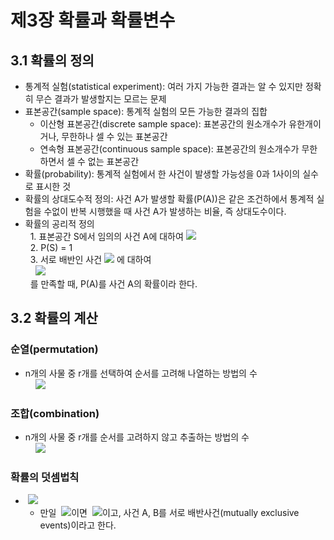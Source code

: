 # 제3장 확률과 확률변수

## 3.1 확률의 정의

- 통계적 실험(statistical experiment): 여러 가지 가능한 결과는 알 수 있지만 정확히 무슨 결과가 발생할지는 모르는 문제
- 표본공간(sample space): 통계적 실험의 모든 가능한 결과의 집합
  - 이산형 표본공간(discrete sample space): 표본공간의 원소개수가 유한개이거나, 무한하나 셀 수 있는 표본공간
  - 연속형 표본공간(continuous sample space): 표본공간의 원소개수가 무한하면서 셀 수 없는 표본공간
- 확률(probability): 통계적 실험에서 한 사건이 발생할 가능성을 0과 1사이의 실수로 표시한 것
- 확률의 상대도수적 정의: 사건 A가 발생할 확률(P(A))은 같은 조건하에서 통계적 실험을 수없이 반복 시행했을 때 사건 A가 발생하는 비율, 즉 상대도수이다.
- 확률의 공리적 정의  
&nbsp;&nbsp;1. 표본공간 S에서 임의의 사건 A에 대하여 <img src="https://latex.codecogs.com/svg.latex?0\leq\,\!P(A)\leq1" />  
&nbsp;&nbsp;2. P(S) = 1  
&nbsp;&nbsp;3. 서로 배반인 사건 <img src="https://latex.codecogs.com/svg.latex?A_{1},A_{2},\cdots" /> 에 대하여  
&nbsp;&nbsp;&nbsp;&nbsp;<img src="https://latex.codecogs.com/svg.latex?P(A_{1}\cup\,\!A_{2}\cup\cdots)=P(A_{1})+P(A_{2})+\cdots" />  
&nbsp;&nbsp;를 만족할 때, P(A)를 사건 A의 확률이라 한다.

## 3.2 확률의 계산

### 순열(permutation)

- n개의 사물 중 r개를 선택하여 순서를 고려해 나열하는 방법의 수  
&nbsp;&nbsp;&nbsp;&nbsp;<img src="https://latex.codecogs.com/svg.latex?_{n}P_{r}=n(n-1)(n-2)\cdots(n-r-+1)=\frac{n!}{(n-r)!}" />  

### 조합(combination)

- n개의 사물 중 r개를 순서를 고려하지 않고 추출하는 방법의 수  
&nbsp;&nbsp;&nbsp;&nbsp;<img src="https://latex.codecogs.com/svg.latex?_{n}C_{r}=\binom{n}{r}=\frac{_{n}P_{r}}{r!}=\frac{n!}{r!(n-r)!}" />  

### 확률의 덧셈법칙  

- &nbsp;<img src="https://latex.codecogs.com/svg.latex?P(A\cup\,\!B)=P(A)+P(B)-P(A\cap\,\!B)" />
  - 만일 &nbsp;<img src="https://latex.codecogs.com/svg.latex?A\cap\,\!B=\varnothing" />이면 &nbsp;<img src="https://latex.codecogs.com/svg.latex?P(A\cup\,\!B)=P(A)+P(B)" />이고, 사건 A, B를 서로 배반사건(mutually exclusive events)이라고 한다.
  
